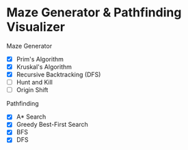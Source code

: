 # Maze Generator & Pathfinding Visualizer

Maze Generator

- [x] Prim's Algorithm
- [x] Kruskal's Algorithm
- [x] Recursive Backtracking (DFS)
- [ ] Hunt and Kill
- [ ] Origin Shift

Pathfinding

- [x] A* Search
- [x] Greedy Best-First Search
- [x] BFS
- [x] DFS
